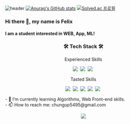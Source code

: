 ![header](https://capsule-render.vercel.app/api?type=wave&color=gradient&height=300&section=footer&text=Felix&fontSize=70&animation=twinkling)
[![Anurag's GitHub stats](https://github-readme-stats.vercel.app/api?username=sscoderati&theme=tokyonight&show_icons=true)](https://github.com/anuraghazra/github-readme-stats)
[![Solved.ac
프로필](http://mazassumnida.wtf/api/v2/generate_badge?boj=blizzrd)](https://solved.ac/blizzrd)
### Hi there 👋, my name is Felix
#### I am a student interested in WEB, App, ML!
<h3 align="center">🛠 Tech Stack 🛠</h3>

<p align="center"> Experienced Skills </p>
<p align="center">
  <img src="https://img.shields.io/badge/Python-3766AB?style=flat-square&logo=Python&logoColor=white"/></a>&nbsp  
  <img src="https://img.shields.io/badge/C++-00599C?style=flat-square&logo=C%2B%2B&logoColor=white"/></a>&nbsp 
  <img src="https://img.shields.io/badge/C-A8B9CC?style=flat-square&logo=C&logoColor=white"/></a>&nbsp
<p align="center"> Tasted Skills </p>
<p align="center"> 
  <img src="https://img.shields.io/badge/Javascript-ffb13b?style=flat-square&logo=javascript&logoColor=white"/></a>&nbsp 
  <img src="https://img.shields.io/badge/CSS-1572B6?style=flat-square&logo=css3&logoColor=white"/></a>&nbsp 
<img src="https://img.shields.io/badge/HTML-E34F26?style=flat-square&logo=html5&logoColor=white"/></a>&nbsp
<img src="https://img.shields.io/badge/Node.js-339933?style=flat-square&logo=node.js&logoColor=white"/></a>&nbsp
<img src="https://img.shields.io/badge/Java-007396?style=flat-square&logo=Java&logoColor=white"/></a>&nbsp
</p>
- 🌱 I’m currently learning Algorithms, Web Front-end skills. <br>
- 📫 How to reach me: chungup5495@gmail.com
<p align="center"> 
<a href="https://hits.seeyoufarm.com"><img src="https://hits.seeyoufarm.com/api/count/incr/badge.svg?url=https%3A%2F%2Fgithub.com%2Fsscoderati&count_bg=%23000000&title_bg=%23555555&icon=github.svg&icon_color=%23FFFFFF&title=hits&edge_flat=false"/></a>
</p>
